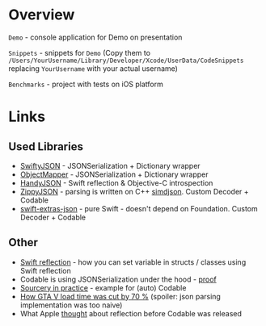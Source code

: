 # Overview

`Demo` - console application for Demo on presentation

`Snippets` - snippets for `Demo` (Copy them to `/Users/YourUsername/Library/Developer/Xcode/UserData/CodeSnippets` replacing `YourUsername` with your actual username)

`Benchmarks` - project with tests on iOS platform

# Links

## Used Libraries

- [SwiftyJSON](https://github.com/SwiftyJSON/SwiftyJSON) - JSONSerialization + Dictionary wrapper
- [ObjectMapper](https://github.com/tristanhimmelman/ObjectMapper) - JSONSerialization + Dictionary wrapper
- [HandyJSON](https://github.com/alibaba/HandyJSON) - Swift reflection & Objective-C introspection
- [ZippyJSON](https://github.com/michaeleisel/ZippyJSON) - parsing is written on C++ [simdjson](https://github.com/simdjson/simdjson). Custom Decoder + Codable
- [swift-extras-json](https://github.com/swift-extras/swift-extras-json) - pure Swift - doesn't depend on Foundation. Custom Decoder + Codable

## Other

- [Swift reflection](https://medium.com/@weswickwire/creating-a-swift-runtime-library-3cc92fc486cc) - how you can set variable in structs / classes using Swift reflection
- Codable is using JSONSerialization under the hood - [proof](https://github.com/apple/swift/blob/d93e0dfa01ddd897ba733b6a2d43b05e2f0073f9/stdlib/public/SDK/Foundation/JSONEncoder.swift#L1105)
- [Sourcery in practice](https://khanlou.com/2017/09/sourcery-in-practice/) - example for (auto) Codable
- [How GTA V load time was cut by 70 %](https://nee.lv/2021/02/28/How-I-cut-GTA-Online-loading-times-by-70/) (spoiler: json parsing implementation was too naive)
- What Apple [thought](https://developer.apple.com/swift/blog/?id=37) about reflection before Codable was released
